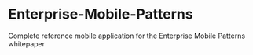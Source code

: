 Enterprise-Mobile-Patterns
==========================

Complete reference mobile application for the Enterprise Mobile Patterns whitepaper
